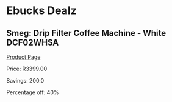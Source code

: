 
# Ebucks Dealz
## Smeg: Drip Filter Coffee Machine - White DCF02WHSA
[Product Page](https://www.ebucks.com/web/shop/productSelected.do?prodId=1158892826&catId=1196428103)

Price: R3399.00

Savings: 200.0

Percentage off: 40%
	